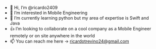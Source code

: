 - 👋 Hi, I’m @ricardo2409
- 👀 I’m interested in Mobile Engineering
- 🌱 I’m currently learning python but my area of expertise is Swift and Java
- 👍 I’m looking to collaborate on a cool company as a Mobile Engineer remotely or on site anywhere in the world
- 📫 You can reach me here -> ricardotrevino24@gmail.com


